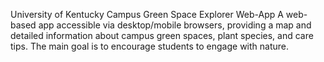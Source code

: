 University of Kentucky Campus Green Space Explorer Web-App
A web-based app accessible via desktop/mobile browsers, providing a map and detailed information about campus green spaces, plant species, and care tips. 
The main goal is to encourage students to engage with nature. 
